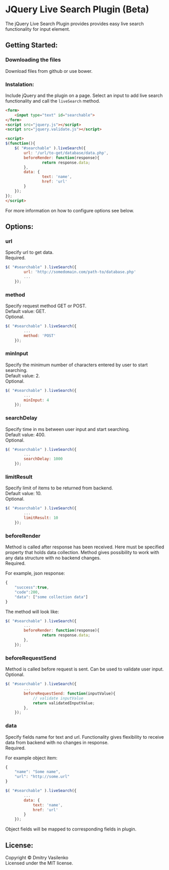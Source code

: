 JQuery Live Search Plugin (Beta)
================================

The jQuery Live Search Plugin provides provides easy live search functionality for input element.

## Getting Started:

### Downloading the files

Download files from github or use bower.

### Instalation:

Include jQuery and the plugin on a page. Select an input to add live search functionality and call the `liveSearch` method.

```html
<form>
	<input type="text" id="searchable">
</form>
<script src="jquery.js"></script>
<script src="jquery.validate.js"></script>

<script>
$(function(){
    $( "#searchable" ).liveSearch({
        url: '/url/to-get/database/data.php',
        beforeRender: function(response){
                return response.data;
        },
        data: {
                text: 'name',
                href: 'url' 
        }
    });
});
</script>
```

For more information on how to configure options see below.

## Options:

### url
Specify url to get data.<br>
Required.

```javascript
$( "#searchable" ).liveSearch({
        url: 'http://somedomain.com/path-to/database.php'
        ...
    });
```

### method
Specify request method GET or POST.<br>
Default value: GET.<br>
Optional.

```javascript
$( "#searchable" ).liveSearch({
        ...
        method: 'POST'
    });
```

### minInput
Specify the minimum number of characters entered by user to start searching.<br>
Default value: 2.<br>
Optional.

```javascript
$( "#searchable" ).liveSearch({
        ...
        minInput: 4
    });
```

### searchDelay
Specify time in ms between user input and start searching.<br>
Default value: 400.<br>
Optional.

```javascript
$( "#searchable" ).liveSearch({
        ...
        searchDelay: 1000
    });
```

### limitResult
Specify limit of items to be returned from backend.<br>
Default value: 10.<br>
Optional.

```javascript
$( "#searchable" ).liveSearch({
        ...
        limitResult: 10
    });
```

### beforeRender
Method is called after response has been received. Here must be specified property that holds data collection.
Method gives possibility to work with any data structure with no backend changes.<br>
Required.

For example, json response:

```javascript
{
    "success":true,
    "code":200,
    "data": ["some collection data"]	
}
```

The method will look like:

```javascript
$( "#searchable" ).liveSearch({
        ...
        beforeRender: function(response){
                return response.data;
        },
    });
```

### beforeRequestSend
Method is called before request is sent. Can be used to validate user input.<br>
Optional.

```javascript
$( "#searchable" ).liveSearch({
        ...
        beforeRequestSend: function(inputValue){
            // validate inputValue
            return validatedInputValue;
        },
    });
```

### data
Specify fields name for text and url. Functionality gives flexibility to receive data from backend with no changes in response.<br>
Required.

For example object item:

```javascript
{
    "name": "Some name",
    "url": "http://some.url"
}
```

```javascript
$( "#searchable" ).liveSearch({
        ...
        data: {
            text: 'name',
            href: 'url'
        }
    });
```

Object fields will be mapped to corresponding fields in plugin.



## License:
Copyright &copy; Dmitry Vasilenko<br>
Licensed under the MIT license.